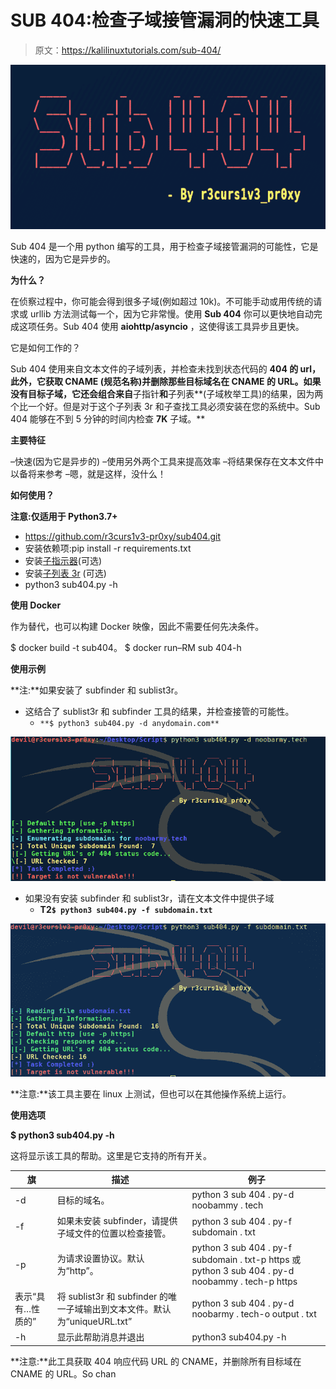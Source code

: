 # SUB 404:检查子域接管漏洞的快速工具

> 原文：<https://kalilinuxtutorials.com/sub-404/>

[![SUB 404 : A Fast Tool To Check Subdomain Takeover Vulnerability](img//e18120aa8569bdb552fd69ce55a1d7c4.png "SUB 404 : A Fast Tool To Check Subdomain Takeover Vulnerability")](https://1.bp.blogspot.com/-EQeDzmSJmpc/YE3QhBXPKuI/AAAAAAAAIg0/AovB9PdPR2UONcGdg_wYPwNUfLIbQJp9gCLcBGAsYHQ/s728/sub404%25281%2529.png)

Sub 404 是一个用 python 编写的工具，用于检查子域接管漏洞的可能性，它是快速的，因为它是异步的。

**为什么？**

在侦察过程中，你可能会得到很多子域(例如超过 10k)。不可能手动或用传统的请求或 urllib 方法测试每一个，因为它非常慢。使用 **Sub 404** 你可以更快地自动完成这项任务。Sub 404 使用 **aiohttp/asyncio** ，这使得该工具异步且更快。

它是如何工作的？

Sub 404 使用来自文本文件的子域列表，并检查未找到状态代码的 **404 的 url，此外，它获取 **CNAME** (规范名称)并删除那些目标域名在 CNAME 的 URL。如果没有目标子域，它还会组合来自**子指针**和**子列表**(子域枚举工具)的结果，因为两个比一个好。但是对于这个子列表 3r 和子查找工具必须安装在您的系统中。Sub 404 能够在不到 5 分钟的时间内检查 **7K** 子域。**

**主要特征**

–快速(因为它是异步的)
–使用另外两个工具来提高效率
–将结果保存在文本文件中以备将来参考
–嗯，就是这样，没什么！

**如何使用？**

**注意:仅适用于 Python3.7+**

*   https://github.com/r3curs1v3-pr0xy/sub404.git
*   安装依赖项:pip install -r requirements.txt
*   安装[子指示器](https://github.com/projectdiscovery/subfinder)(可选)
*   安装[子列表 3r](https://github.com/aboul3la/Sublist3r) (可选)
*   python3 sub404.py -h

**使用 Docker**

作为替代，也可以构建 Docker 映像，因此不需要任何先决条件。

$ docker build -t sub404。
$ docker run–RM sub 404-h

**使用示例**

**注:**如果安装了 subfinder 和 sublist3r。

*   这结合了 sublist3r 和 subfinder 工具的结果，并检查接管的可能性。
    *   `**$ python3 sub404.py -d anydomain.com**`

![](img//2cc80da238f561991f34a1dafb89a8af.png)

*   如果没有安装 subfinder 和 sublist3r，请在文本文件中提供子域
    *   **T2`$ python3 sub404.py -f subdomain.txt`**

![](img//ba3f4a4fe9fce83c867d5d3cd16dc402.png)

**注意:**该工具主要在 linux 上测试，但也可以在其他操作系统上运行。

**使用选项**

**$ python3 sub404.py -h**

这将显示该工具的帮助。这里是它支持的所有开关。

| 旗 | 描述 | 例子 |
| --- | --- | --- |
| -d | 目标的域名。 | python 3 sub 404 . py-d noobammy . tech |
| -f | 如果未安装 subfinder，请提供子域文件的位置以检查接管。 | python 3 sub 404 . py-f subdomain . txt |
| -p | 为请求设置协议。默认为“http”。 | python 3 sub 404 . py-f subdomain . txt-p https 或 python 3 sub 404 . py-d noobammy . tech-p https |
| 表示“具有…性质的” | 将 sublist3r 和 subfinder 的唯一子域输出到文本文件。默认为“uniqueURL.txt” | python 3 sub 404 . py-d noobarmy . tech-o output . txt |
| -h | 显示此帮助消息并退出 | python3 sub404.py -h |

**注意:**此工具获取 404 响应代码 URL 的 CNAME，并删除所有目标域在 CNAME 的 URL。So chan